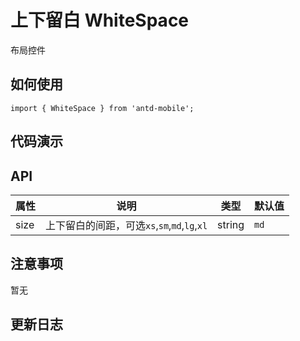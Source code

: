 # 上下留白 WhiteSpace

布局控件


## 如何使用

```
import { WhiteSpace } from 'antd-mobile';

```

## 代码演示


## API


| 属性 | 说明 | 类型 | 默认值
| ----|-----|------|------
| size       |  上下留白的间距，可选`xs`,`sm`,`md`,`lg`,`xl`  | string | `md`  |


## 注意事项

暂无

## 更新日志
